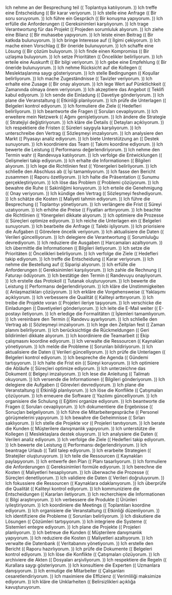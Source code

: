 Ich nehme an der Besprechung teil (( Toplantıya katılıyorum.  )) 
Ich treffe eine Entscheidung (( Bir karar veriyorum. )) 
Ich stelle eine Anfrage (( Bir soru soruyorum. )) 
Ich führe ein Gespräch (( Bir konuşma yapıyorum. )) 
Ich erfülle die Anforderungen (( Gereksinimleri karşılıyorum. )) 
Ich trage Verantwortung für das Projekt (( Projeden sorumluluk alıyorum. )) 
Ich ziehe eine Bilanz (( Bir muhasebe yapıyorum. )) 
Ich leiste einen Beitrag (( Bir katkıda bulunuyorum. )) 
Ich bringe Interesse auf (( İlgimi çekiyorum. )) 
Ich mache einen Vorschlag (( Bir öneride bulunuyorum. )) 
Ich schaffe eine Lösung (( Bir çözüm buluyorum. )) 
Ich finde einen Kompromiss (( Bir uzlaşma buluyorum. )) 
Ich setze Prioritäten (( Öncelikler belirliyorum. )) 
Ich erteile eine Auskunft (( Bir bilgi veriyorum. )) 
Ich gebe eine Empfehlung (( Bir öneride bulunuyorum. )) 
Ich nehme Rücksicht auf die Kollegen (( Meslektaşlarıma saygı gösteriyorum. )) 
Ich stelle Bedingungen (( Koşullar belirliyorum. )) 
Ich mache Zugeständnisse (( Tavizler veriyorum. )) 
Ich erhalte eine Zusage (( Bir onay alıyorum. )) 
Ich lege Wert auf Pünktlichkeit (( Zamanında olmaya önem veriyorum. )) 
Ich akzeptiere das Angebot (( Teklifi kabul ediyorum. )) 
Ich sende die Einladung (( Davetiye gönderiyorum. )) 
Ich plane die Veranstaltung (( Etkinliği planlıyorum. )) 
Ich prüfe die Unterlagen (( Belgeleri kontrol ediyorum. )) 
Ich formuliere die Ziele (( Hedefleri belirliyorum. )) 
Ich beantworte die Fragen (( Soruları cevaplıyorum. )) 
Ich erweitere mein Netzwerk (( Ağımı genişletiyorum. )) 
Ich ändere die Strategie (( Stratejiyi değiştiriyorum. )) 
Ich kläre die Details (( Detayları açıklıyorum. )) 
Ich respektiere die Fristen (( Süreleri saygıyla karşılıyorum. )) 
Ich unterschreibe den Vertrag (( Sözleşmeyi imzalıyorum. )) 
Ich analysiere den Markt (( Piyasayı analiz ediyorum. )) 
Ich biete Unterstützung an (( Destek sunuyorum. )) 
Ich koordiniere das Team (( Takımı koordine ediyorum. )) 
Ich bewerte die Leistung (( Performansı değerlendiriyorum. )) 
Ich nehme den Termin wahr (( Randevuya katılıyorum. )) 
Ich verfolge die Entwicklungen (( Gelişmeleri takip ediyorum. )) 
Ich erhalte die Informationen (( Bilgileri alıyorum. )) 
Ich lege die Richtlinien fest (( Yönergeleri belirliyorum. )) 
Ich schließe den Abschluss ab (( İşi tamamlıyorum. )) 
Ich fasse den Bericht zusammen (( Raporu özetliyorum. )) 
Ich halte die Präsentation (( Sunumu gerçekleştiriyorum. )) 
Ich löse das Problem (( Problemi çözüyorum. )) 
Ich bewahre die Ruhe (( Sakinliğimi koruyorum. )) 
Ich erteile die Genehmigung (( Onay veriyorum. )) 
Ich kündige den Vertrag (( Sözleşmeyi feshediyorum. )) 
Ich schätze die Kosten (( Maliyeti tahmin ediyorum. )) 
Ich führe die Besprechung (( Toplantıyı yönetiyorum. )) 
Ich verlängere die Frist (( Süreyi uzatıyorum. )) 
Ich erhöhe die Preise (( Fiyatları arttırıyorum. )) 
Ich beachte die Richtlinien (( Yönergeleri dikkate alıyorum. )) 
Ich optimiere die Prozesse (( Süreçleri optimize ediyorum. )) 
Ich reiche die Unterlagen ein (( Belgeleri sunuyorum. )) 
Ich bearbeite die Anfrage (( Talebi işliyorum. )) 
Ich priorisiere die Aufgaben (( Görevlere öncelik veriyorum. )) 
Ich aktualisiere die Daten (( Verileri güncelliyorum. )) 
Ich delegiere die Verantwortung (( Sorumluluğu devrediyorum. )) 
Ich reduziere die Ausgaben (( Harcamaları azaltıyorum. )) 
Ich übermittle die Informationen (( Bilgileri iletiyorum. )) 
Ich setze die Prioritäten (( Öncelikleri belirliyorum. )) 
Ich verfolge die Ziele (( Hedefleri takip ediyorum. )) 
Ich treffe die Entscheidung (( Karar veriyorum. )) 
Ich nehme die Bestellung auf (( Siparişi alıyorum. )) 
Ich erfülle die Anforderungen (( Gereksinimleri karşılıyorum. )) 
Ich zahle die Rechnung (( Faturayı ödüyorum. )) 
Ich bestätige den Termin (( Randevuyu onaylıyorum. )) 
Ich erstelle das Protokoll (( Tutanak oluşturuyorum. )) 
Ich bewerte die Leistung (( Performansı değerlendiriyorum. )) 
Ich kläre die Unstimmigkeiten (( Anlaşmazlıkları çözüyorum. )) 
Ich erkläre die Vorgehensweise (( Yaklaşımı açıklıyorum. )) 
Ich verbessere die Qualität (( Kaliteyi arttırıyorum. )) 
Ich treibe die Projekte voran (( Projeleri ileriye taşıyorum. )) 
Ich verschicke die Einladungen (( Davetiyeleri gönderiyorum. )) 
Ich leite die E-Mail weiter (( E-postayı iletiyorum. )) 
Ich erledige die Formalitäten (( İşlemleri tamamlıyorum. )) 
Ich vereinbare den Termin (( Randevu ayarlıyorum. )) 
Ich schließe den Vertrag ab (( Sözleşmeyi imzalıyorum. )) 
Ich lege den Zeitplan fest (( Zaman planını belirliyorum. )) 
Ich berücksichtige die Rückmeldungen (( Geri bildirimleri dikkate alıyorum. )) 
Ich koordiniere die Teamarbeit (( Ekip çalışmasını koordine ediyorum. )) 
Ich verwalte die Ressourcen (( Kaynakları yönetiyorum. )) 
Ich melde die Probleme (( Sorunları bildiriyorum. )) 
Ich aktualisiere die Daten (( Verileri güncelliyorum. )) 
Ich prüfe die Unterlagen (( Belgeleri kontrol ediyorum. )) 
Ich bespreche die Agenda (( Gündemi tartışıyorum. )) 
Ich halte die Frist ein (( Süreyi koruyorum. )) 
Ich optimiere die Abläufe (( Süreçleri optimize ediyorum. )) 
Ich unterzeichne das Dokument (( Belgeyi imzalıyorum. )) 
Ich lese die Anleitung (( Talimatı okuyorum. )) 
Ich versende die Informationen (( Bilgileri gönderiyorum. )) 
Ich delegiere die Aufgaben (( Görevleri devrediyorum. )) 
Ich plane die Veranstaltung (( Etkinliği planlıyorum. )) 
Ich löse die Konflikte (( Çatışmaları çözüyorum. )) 
Ich erneuere die Software (( Yazılımı güncelliyorum. )) 
Ich organisiere die Schulung (( Eğitimi organize ediyorum. )) 
Ich beantworte die Fragen (( Soruları cevaplıyorum. )) 
Ich dokumentiere die Ergebnisse (( Sonuçları belgeliyorum. )) 
Ich führe die Mitarbeitergespräche (( Personel görüşmelerini yapıyorum. )) 
Ich bewahre die Geheimnisse (( Sırları saklıyorum. )) 
Ich stelle die Projekte vor (( Projeleri tanıtıyorum. )) 
Ich berate die Kunden (( Müşterilere danışmanlık yapıyorum. )) 
Ich unterstütze die Kollegen (( Meslektaşlara destek oluyorum. )) 
Ich analysiere die Daten (( Verileri analiz ediyorum. )) 
Ich verfolge die Ziele (( Hedefleri takip ediyorum. )) 
Ich bewerte die Leistung (( Performansı değerlendiriyorum. )) 
Ich beantrage Urlaub (( Tatil talep ediyorum. )) 
Ich erarbeite Strategien (( Stratejiler oluşturuyorum. )) 
Ich teile die Ressourcen (( Kaynakları paylaşıyorum. )) 
Ich entwerfe den Plan (( Planı tasarlıyorum. )) 
Ich formuliere die Anforderungen (( Gereksinimleri formüle ediyorum. )) 
Ich berechne die Kosten (( Maliyetleri hesaplıyorum. )) 
Ich überwache die Prozesse (( Süreçleri denetliyorum. )) 
Ich validiere die Daten (( Verileri doğruluyorum. )) 
Ich fokussiere die Ressourcen (( Kaynaklara odaklanıyorum. )) 
Ich überprüfe die Qualität (( Kaliteyi kontrol ediyorum. )) 
Ich kommuniziere die Entscheidungen (( Kararları iletiyorum. )) 
Ich recherchiere die Informationen (( Bilgi araştırıyorum. )) 
Ich verbessere die Produkte (( Ürünleri iyileştiriyorum. )) 
Ich koordiniere die Meetings (( Toplantıları koordine ediyorum. )) 
Ich organisiere die Veranstaltung (( Etkinliği düzenliyorum. )) 
Ich identifiziere die Probleme (( Sorunları belirliyorum. )) 
Ich diskutiere die Lösungen (( Çözümleri tartışıyorum. )) 
Ich integriere die Systeme (( Sistemleri entegre ediyorum. )) 
Ich plane die Projekte (( Projeleri planlıyorum. )) 
Ich betreue die Kunden (( Müşterilere danışmanlık yapıyorum. )) 
Ich reduziere die Kosten (( Maliyetleri azaltıyorum. )) 
Ich verwalte die Datenbank (( Veritabanını yönetiyorum. )) 
Ich erstelle den Bericht (( Raporu hazırlıyorum. )) 
Ich prüfe die Dokumente (( Belgeleri kontrol ediyorum. )) 
Ich löse die Konflikte (( Çatışmaları çözüyorum. )) 
Ich archiviere die Akten (( Dosyaları arşivliyorum. )) 
Ich respektiere die Regeln (( Kurallara saygı gösteriyorum. )) 
Ich konsultiere die Experten (( Uzmanlara danışıyorum. )) 
Ich ermutige die Mitarbeiter (( Çalışanları cesaretlendiriyorum. )) 
Ich maximiere die Effizienz (( Verimliliği maksimize ediyorum. )) 
Ich kläre die Unklarheiten (( Belirsizlikleri açıklığa kavuşturuyorum.
